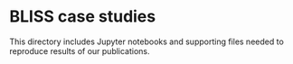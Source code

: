 BLISS case studies
========
This directory includes Jupyter notebooks and supporting files needed to reproduce
results of our publications.
